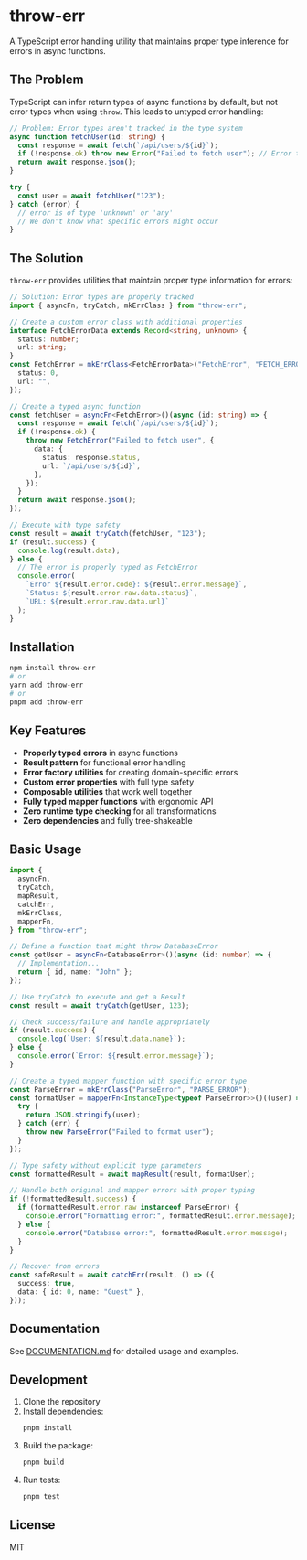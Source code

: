 # throw-err

A TypeScript error handling utility that maintains proper type inference for errors in async functions.

## The Problem

TypeScript can infer return types of async functions by default, but not error types when using `throw`. This leads to untyped error handling:

```typescript
// Problem: Error types aren't tracked in the type system
async function fetchUser(id: string) {
  const response = await fetch(`/api/users/${id}`);
  if (!response.ok) throw new Error("Failed to fetch user"); // Error type is lost
  return await response.json();
}

try {
  const user = await fetchUser("123");
} catch (error) {
  // error is of type 'unknown' or 'any'
  // We don't know what specific errors might occur
}
```

## The Solution

`throw-err` provides utilities that maintain proper type information for errors:

```typescript
// Solution: Error types are properly tracked
import { asyncFn, tryCatch, mkErrClass } from "throw-err";

// Create a custom error class with additional properties
interface FetchErrorData extends Record<string, unknown> {
  status: number;
  url: string;
}
const FetchError = mkErrClass<FetchErrorData>("FetchError", "FETCH_ERROR", {
  status: 0,
  url: "",
});

// Create a typed async function
const fetchUser = asyncFn<FetchError>()(async (id: string) => {
  const response = await fetch(`/api/users/${id}`);
  if (!response.ok) {
    throw new FetchError("Failed to fetch user", {
      data: {
        status: response.status,
        url: `/api/users/${id}`,
      },
    });
  }
  return await response.json();
});

// Execute with type safety
const result = await tryCatch(fetchUser, "123");
if (result.success) {
  console.log(result.data);
} else {
  // The error is properly typed as FetchError
  console.error(
    `Error ${result.error.code}: ${result.error.message}`,
    `Status: ${result.error.raw.data.status}`,
    `URL: ${result.error.raw.data.url}`
  );
}
```

## Installation

```bash
npm install throw-err
# or
yarn add throw-err
# or
pnpm add throw-err
```

## Key Features

- **Properly typed errors** in async functions
- **Result pattern** for functional error handling
- **Error factory utilities** for creating domain-specific errors
- **Custom error properties** with full type safety
- **Composable utilities** that work well together
- **Fully typed mapper functions** with ergonomic API
- **Zero runtime type checking** for all transformations
- **Zero dependencies** and fully tree-shakeable

## Basic Usage

```typescript
import {
  asyncFn,
  tryCatch,
  mapResult,
  catchErr,
  mkErrClass,
  mapperFn,
} from "throw-err";

// Define a function that might throw DatabaseError
const getUser = asyncFn<DatabaseError>()(async (id: number) => {
  // Implementation...
  return { id, name: "John" };
});

// Use tryCatch to execute and get a Result
const result = await tryCatch(getUser, 123);

// Check success/failure and handle appropriately
if (result.success) {
  console.log(`User: ${result.data.name}`);
} else {
  console.error(`Error: ${result.error.message}`);
}

// Create a typed mapper function with specific error type
const ParseError = mkErrClass("ParseError", "PARSE_ERROR");
const formatUser = mapperFn<InstanceType<typeof ParseError>>()((user) => {
  try {
    return JSON.stringify(user);
  } catch (err) {
    throw new ParseError("Failed to format user");
  }
});

// Type safety without explicit type parameters
const formattedResult = await mapResult(result, formatUser);

// Handle both original and mapper errors with proper typing
if (!formattedResult.success) {
  if (formattedResult.error.raw instanceof ParseError) {
    console.error("Formatting error:", formattedResult.error.message);
  } else {
    console.error("Database error:", formattedResult.error.message);
  }
}

// Recover from errors
const safeResult = await catchErr(result, () => ({
  success: true,
  data: { id: 0, name: "Guest" },
}));
```

## Documentation

See [DOCUMENTATION.md](./DOCUMENTATION.md) for detailed usage and examples.

## Development

1. Clone the repository
2. Install dependencies:
   ```bash
   pnpm install
   ```
3. Build the package:
   ```bash
   pnpm build
   ```
4. Run tests:
   ```bash
   pnpm test
   ```

## License

MIT

